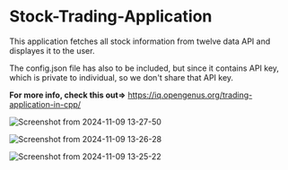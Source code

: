 # Stock-Trading-Application
This application fetches all stock information from twelve data API and displayes it to the user. 


The config.json file has also to be included, but since it contains API key, which is private to individual, so we don't share that API key. 

**For more info, check this out=>** https://iq.opengenus.org/trading-application-in-cpp/

![Screenshot from 2024-11-09 13-27-50](https://github.com/user-attachments/assets/bcbefafa-c84c-4442-88f3-6a91f3dd0e51)


![Screenshot from 2024-11-09 13-26-28](https://github.com/user-attachments/assets/6bb74a04-aff9-4a9e-b8bf-74c59c9fae24)


![Screenshot from 2024-11-09 13-25-22](https://github.com/user-attachments/assets/9c76941a-af83-4498-bcc8-b7a7fe740e45)

